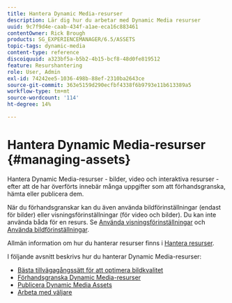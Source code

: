 ```yaml
---
title: Hantera Dynamic Media-resurser
description: Lär dig hur du arbetar med Dynamic Media resurser
uuid: 9c7f9d4e-caab-434f-a1ae-eca16c883461
contentOwner: Rick Brough
products: SG_EXPERIENCEMANAGER/6.5/ASSETS
topic-tags: dynamic-media
content-type: reference
discoiquuid: a323bf5a-b5b2-4b15-bcf8-48d0fe819512
feature: Resurshantering
role: User, Admin
exl-id: 74242ee5-1036-498b-88ef-2310ba2643ce
source-git-commit: 363e5159d290ecfbf4338f6b9793e11b613389a5
workflow-type: tm+mt
source-wordcount: '114'
ht-degree: 14%

---
```


# Hantera Dynamic Media-resurser {#managing-assets}

Hantera Dynamic Media-resurser - bilder, video och interaktiva resurser - efter att de har överförts innebär många uppgifter som att förhandsgranska, hämta eller publicera dem.

När du förhandsgranskar kan du även använda bildförinställningar (endast för bilder) eller visningsförinställningar (för video och bilder). Du kan inte använda båda för en resurs. Se [Använda visningsförinställningar](/help/assets/viewer-presets.md) och [Använda bildförinställningar](/help/assets/image-sets.md).

Allmän information om hur du hanterar resurser finns i [Hantera resurser](/help/assets/manage-assets.md).

I följande avsnitt beskrivs hur du hanterar Dynamic Media-resurser:

* [Bästa tillvägagångssätt för att optimera bildkvalitet](/help/assets/best-practices-for-optimizing-the-quality-of-your-images.md)
* [Förhandsgranska Dynamic Media-resurser](/help/assets/previewing-assets.md)
* [Publicera Dynamic Media Assets](/help/assets/publishing-dynamicmedia-assets.md)
* [Arbeta med väljare](/help/assets/working-with-selectors.md)
